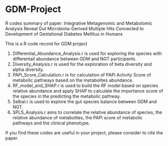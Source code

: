 # GDM-Project
R codes summary of paper: Integrative Metagenomic  and Metabolomic Analysis Reveal Gut Microbiota-Derived Multiple Hits Connected to Development of Gestational Diabetes Mellitus in Humans


This is a R code record for GDM project
1. Differential_Abundance_Analysis.r is used for exploring the species with differentail abundance between GDM and NGT participants.
2. Diversity_Analysis.r is used for the exploration of beta diversity and alpha diversity.
3. PAPi_Score_Calculation.r is for calculation of PAPi Activity Score of metabolic pathways based on the metabolites abundance.
4. RF_model_and_SHAP.r is used to build the RF model based on species relative abundance and apply SHAP to calculate the importance score of the species in the predicting the metabolic pathway.
5. Selbal.r is used to explore the gut species balance between GDM and NGT.
6. SPLS_Analysis.r aims to correlate the relative abundance of species, the relative abundance of metabolites, the PAPi score of metabolic pathways and the clinical phenotype.


If you find these codes are useful in your project, please consider to cite the paper.

